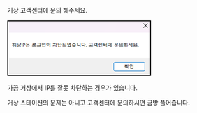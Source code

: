 거상 고객센터에 문의 해주세요.

![4-1](../images/4-1.png)

가끔 거상에서 IP를 잘못 차단하는 경우가 있습니다.

거상 스테이션의 문제는 아니고 고객센터에 문의하시면 금방 풀어줍니다.